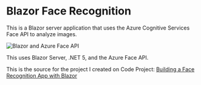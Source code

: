 # Blazor Face Recognition
  
This is a Blazor server application that uses the Azure Cognitive Services Face API to analyze images. 


![Blazor and Azure Face API](https://i.imgur.com/83PxsrH.png)

This uses Blazor Server, .NET 5, and the Azure Face API. 

This is the source for the project I created on Code Project: [Building a Face Recognition App with Blazor](https://www.codeproject.com/Articles/5305710/Building-a-Face-Recognition-App-with-Blazor)
